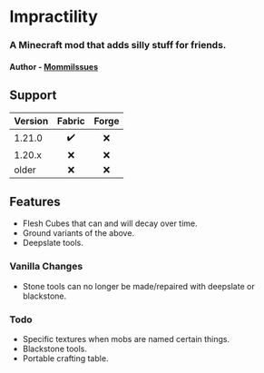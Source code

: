 # Impractility
### A Minecraft mod that adds silly stuff for friends.
#### **Author** - [MommiIssues](https://namemc.com/profile/MommiIssues)
## Support
Version | Fabric | Forge
--- | :---: | :---:
1.21.0 | ✔️ | ❌
1.20.x | ❌ | ❌
older | ❌ | ❌
## Features
- Flesh Cubes that can and will decay over time.
- Ground variants of the above.
- Deepslate tools.
### Vanilla Changes
- Stone tools can no longer be made/repaired with deepslate or blackstone.
### Todo
- Specific textures when mobs are named certain things.
- Blackstone tools.
- Portable crafting table.
